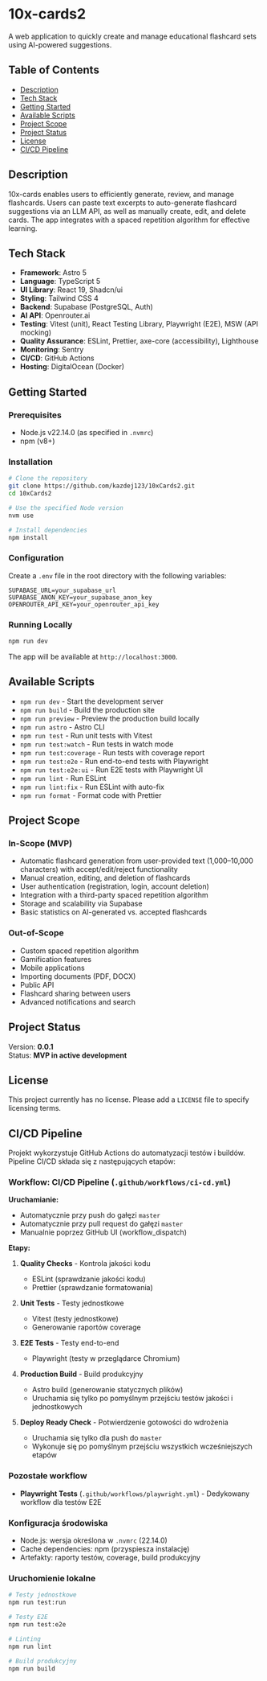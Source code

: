 # 10x-cards2

A web application to quickly create and manage educational flashcard sets using AI-powered suggestions.

## Table of Contents

- [Description](#description)
- [Tech Stack](#tech-stack)
- [Getting Started](#getting-started)
- [Available Scripts](#available-scripts)
- [Project Scope](#project-scope)
- [Project Status](#project-status)
- [License](#license)
- [CI/CD Pipeline](#ci-cd-pipeline)

## Description

10x-cards enables users to efficiently generate, review, and manage flashcards. Users can paste text excerpts to auto-generate flashcard suggestions via an LLM API, as well as manually create, edit, and delete cards. The app integrates with a spaced repetition algorithm for effective learning.

## Tech Stack

- **Framework**: Astro 5
- **Language**: TypeScript 5
- **UI Library**: React 19, Shadcn/ui
- **Styling**: Tailwind CSS 4
- **Backend**: Supabase (PostgreSQL, Auth)
- **AI API**: Openrouter.ai
- **Testing**: Vitest (unit), React Testing Library, Playwright (E2E), MSW (API mocking)
- **Quality Assurance**: ESLint, Prettier, axe-core (accessibility), Lighthouse
- **Monitoring**: Sentry
- **CI/CD**: GitHub Actions
- **Hosting**: DigitalOcean (Docker)

## Getting Started

### Prerequisites

- Node.js v22.14.0 (as specified in `.nvmrc`)
- npm (v8+)

### Installation

```bash
# Clone the repository
git clone https://github.com/kazdej123/10xCards2.git
cd 10xCards2

# Use the specified Node version
nvm use

# Install dependencies
npm install
```

### Configuration

Create a `.env` file in the root directory with the following variables:

```dotenv
SUPABASE_URL=your_supabase_url
SUPABASE_ANON_KEY=your_supabase_anon_key
OPENROUTER_API_KEY=your_openrouter_api_key
```

### Running Locally

```bash
npm run dev
```

The app will be available at `http://localhost:3000`.

## Available Scripts

- `npm run dev` - Start the development server
- `npm run build` - Build the production site
- `npm run preview` - Preview the production build locally
- `npm run astro` - Astro CLI
- `npm run test` - Run unit tests with Vitest
- `npm run test:watch` - Run tests in watch mode
- `npm run test:coverage` - Run tests with coverage report
- `npm run test:e2e` - Run end-to-end tests with Playwright
- `npm run test:e2e:ui` - Run E2E tests with Playwright UI
- `npm run lint` - Run ESLint
- `npm run lint:fix` - Run ESLint with auto-fix
- `npm run format` - Format code with Prettier

## Project Scope

### In-Scope (MVP)

- Automatic flashcard generation from user-provided text (1,000–10,000 characters) with accept/edit/reject functionality
- Manual creation, editing, and deletion of flashcards
- User authentication (registration, login, account deletion)
- Integration with a third-party spaced repetition algorithm
- Storage and scalability via Supabase
- Basic statistics on AI-generated vs. accepted flashcards

### Out-of-Scope

- Custom spaced repetition algorithm
- Gamification features
- Mobile applications
- Importing documents (PDF, DOCX)
- Public API
- Flashcard sharing between users
- Advanced notifications and search

## Project Status

Version: **0.0.1**  
Status: **MVP in active development**

## License

This project currently has no license. Please add a `LICENSE` file to specify licensing terms.

## CI/CD Pipeline

Projekt wykorzystuje GitHub Actions do automatyzacji testów i buildów. Pipeline CI/CD składa się z następujących etapów:

### Workflow: CI/CD Pipeline (`.github/workflows/ci-cd.yml`)

**Uruchamianie:**
- Automatycznie przy push do gałęzi `master`
- Automatycznie przy pull request do gałęzi `master`  
- Manualnie poprzez GitHub UI (workflow_dispatch)

**Etapy:**

1. **Quality Checks** - Kontrola jakości kodu
   - ESLint (sprawdzanie jakości kodu)
   - Prettier (sprawdzanie formatowania)

2. **Unit Tests** - Testy jednostkowe
   - Vitest (testy jednostkowe)
   - Generowanie raportów coverage

3. **E2E Tests** - Testy end-to-end
   - Playwright (testy  w przeglądarce Chromium)

4. **Production Build** - Build produkcyjny
   - Astro build (generowanie statycznych plików)
   - Uruchamia się tylko po pomyślnym przejściu testów jakości i jednostkowych

5. **Deploy Ready Check** - Potwierdzenie gotowości do wdrożenia
   - Uruchamia się tylko dla push do `master`
   - Wykonuje się po pomyślnym przejściu wszystkich wcześniejszych etapów

### Pozostałe workflow

- **Playwright Tests** (`.github/workflows/playwright.yml`) - Dedykowany workflow dla testów E2E

### Konfiguracja środowiska

- Node.js: wersja określona w `.nvmrc` (22.14.0)
- Cache dependencies: npm (przyspiesza instalację)
- Artefakty: raporty testów, coverage, build produkcyjny

### Uruchomienie lokalne

```bash
# Testy jednostkowe
npm run test:run

# Testy E2E  
npm run test:e2e

# Linting
npm run lint

# Build produkcyjny
npm run build
```
